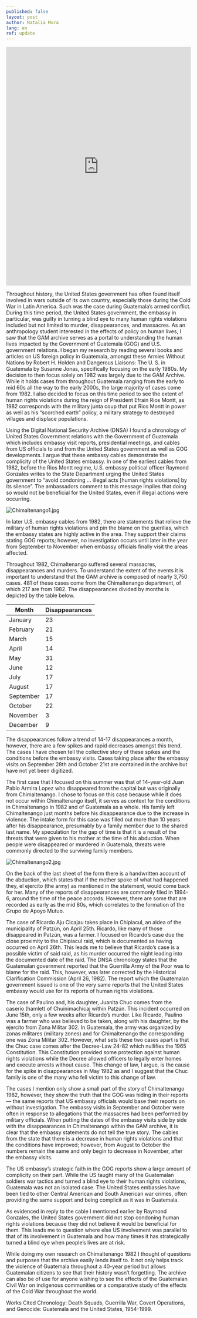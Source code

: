 ```yaml
---
published: false
layout: post
author: Natalia Mora
lang: en
ref: update
---
```

<iframe src='https://cdn.knightlab.com/libs/timeline3/latest/embed/index.html?source=1_c9647v2TCr2Zh8kKDqpPmKca6lCUJa2fbJmYmrB6TM&font=Default&lang=en&initial_zoom=2&height=650' width='100%' height='650' webkitallowfullscreen mozallowfullscreen allowfullscreen frameborder='0'></iframe>

Throughout history, the United States government has often found itself involved in wars outside of its own country, especially those during the Cold War in Latin America. Such was the case during Guatemala’s armed conflict. During this time period, the United States government, the embassy in particular, was guilty in turning a blind eye to many human rights violations included but not limited to murder, disappearances, and massacres. As an anthropology student interested in the effects of policy on human lives, I saw that the GAM archive serves as a portal to understanding the human lives impacted by the Government of Guatemala (GOG) and U.S. government relations.  I began my research by reading several books and articles on US foreign policy in Guatemala, amongst these Armies Without Nations by Robert H. Holden and Dangerous Liaisons: The U. S. in Guatemala by Susanne Jonas, specifically focusing on the early 1980s. My decision to then focus solely on 1982 was largely due to the GAM Archive. While it holds cases from throughout Guatemala ranging from the early to mid 60s all the way to the early 2000s, the large majority of cases come from 1982. I also decided to focus on this time period to see the extent of human rights violations during the reign of President Efrain Rios Montt, as 1982 corresponds with the military junta coup that put Rios Montt in power as well as his “scorched earth” policy, a military strategy to destroyed villages and displace populations.

Using the Digital National Security Archive (DNSA) I found a chronology of United States Government relations with the Government of Guatemala which includes embassy visit reports, presidential meetings, and cables from US officials to and from the United States government as well as GOG developments. I argue that these embassy cables demonstrate the complicity of the United States embassy.  In one of the earliest cables from 1982, before the Rios Montt regime, U.S. embassy political officer Raymond Gonzales writes to the State Department urging the United States government to “avoid condoning … illegal acts [human rights violations] by its silence”. The ambassadors comment to this message implies that doing so would not be beneficial for the United States, even if illegal actions were occurring. 

![Chimaltenango1.jpg]({{site.baseurl}}/images/Chimaltenango1.jpg)

In later U.S. embassy cables from 1982, there are statements that relieve the military of human rights violations and pin the blame on the guerillas, which the embassy states are highly active in the area. They support their claims stating GOG reports; however, no investigation occurs until later in the year from September to November when embassy officials finally visit the areas affected. 

Throughout 1982, Chimaltenango suffered several massacres, disappearances and murders. To understand the extent of the events it is important to understand that the GAM archive is composed of nearly 3,750 cases. 481 of these cases come from the Chimaltenango department, of which 217 are from 1982.  The disappearances divided by months is depicted by the table below. 


| Month     | Disappearances |
|-----------|----------------|
| January   | 23             |
| February  | 21             |
| March     | 15             |
| April     | 14             |
| May       | 31             |
| June      | 12             |
| July      | 17             |
| August    | 17             |
| September | 17             |
| October   | 22             |
| November  | 3              |
| December  | 9              |

The disappearances follow a trend of 14-17 disappearances a month, however, there are a few spikes and rapid decreases amongst this trend. The cases I have chosen tell the collective story of these spikes and the conditions before the embassy visits. Cases taking place after the embassy visits on September 28th and October 21st are contained in the archive but have not yet been digitized.

The first case that I focused on this summer was that of 14-year-old Juan Pablo Armira Lopez who disappeared from the capital but was originally from Chimaltenango. I chose to focus on this case because while it does not occur within Chimaltenango itself, it serves as context for the conditions in Chimaltenango in 1982 and of Guatemala as a whole. His family left Chimaltenango just months before his disappearance due to the increase in violence. The intake form for this case was filled out more than 10 years after his disappearance, presumably by a family member due to the shared last name. My speculation for the gap of time is that it is a result of the threats that were given to his mother at the time of his abduction. When people were disappeared or murdered in Guatemala, threats were commonly directed to the surviving family members.

![Chimaltenango2.jpg]({{site.baseurl}}/images/Chimaltenango2.jpg)

On the back of the last sheet of the form there is a handwritten account of the abduction, which states that if the mother spoke of what had happened they, el ejercito (the army) as mentioned in the statement, would come back for her. Many of the reports of disappearances are commonly filed in 1994-6, around the time of the peace accords. However, there are some that are recorded as early as the mid 80s, which correlates to the formation of the Grupo de Apoyo Mutuo.  

The case of Ricardo Aju Cicajau takes place in Chipiacul, an aldea of the municipality of Patzún, on April 25th. Ricardo, like many of those disappeared in Patzún, was a farmer. I focused on Ricardo’s case due the close proximity to the Chipiacul raid, which is documented as having occurred on April 26th. This leads me to believe that Ricardo’s case is a possible victim of said raid, as his murder occurred the night leading into the documented date of the raid. The DNSA chronology states that the Guatemalan government reported that the Guerrilla Army of the Poor was to blame for the raid. This, however, was later corrected by the Historical Clarification Commission (April 26, 1982).  The report which the Guatemalan government issued is one of the very same reports that the United States embassy would use for its reports of human rights violations.

The case of Paulino and, his daughter, Juanita Chuc comes from the caserio (hamlet) of Chuinimachicaj within Patzún. This incident occurred on June 15th, only a few weeks after Ricardo’s murder. Like Ricardo, Paulino was a farmer who was believed to be taken, along with his daughter, by the ejercito from Zona Militar 302. In Guatemala, the army was organized by zonas militares (military zones) and for Chimaltenango the corresponding one was Zona Militar 302.  However, what sets these two cases apart is that the Chuc case comes after the Decree-Law 24-82 which nullifies the 1965 Constitution. This Constitution provided some protection against human rights violations while the Decree allowed officers to legally enter homes and execute arrests without cause. This change of law, I argue, is the cause for the spike in disappearances in May 1982 as and I suggest that the Chuc family is one of the many who fell victim to this change of law.
 
The cases I mention only show a small part of the story of Chimaltenango 1982, however, they show the truth that the GOG was hiding in their reports— the same reports that US embassy officials would base their reports on without investigation. The embassy visits in September and October were often in response to allegations that the massacres had been performed by military officials. When putting the dates of the embassy visits side by side with the disappearances in Chimaltenango within the GAM archive, it is clear that the embassy statements do not tell the true story. The cables from the state that there is a decrease in human rights violations and that the conditions have improved; however, from August to October the numbers remain the same and only begin to decrease in November, after the embassy visits.       

The US embassy’s strategic faith in the GOG reports show a large amount of complicity on their part. While the US taught many of the Guatemalan soldiers war tactics and turned a blind eye to their human rights violations, Guatemala was not an isolated case. The United States embassies have been tied to other Central American and South American war crimes, often providing the same support and being complicit as it was in Guatemala.

As evidenced in reply to the cable I mentioned earlier by Raymond Gonzales, the United States government did not stop condoning human rights violations because they did not believe it would be beneficial for them. This leads me to question where else US involvement was parallel to that of its involvement in Guatemala and how many times it has strategically turned a blind eye when people’s lives are at risk.

While doing my own research on Chimaltenango 1982 I thought of questions and purposes that the archive easily lends itself to. It not only helps track the violence of Guatemala throughout a 40-year period but allows Guatemalan citizens to see that their history wasn’t forgetting. The archive can also be of use for anyone wishing to see the effects of the Guatemalan Civil War on indigenous communities or a comparative study of the effects of the Cold War throughout the world.

Works Cited
Chronology: Death Squads, Guerrilla War, Covert Operations, and Genocide: Guatemala and the United States, 1954-1999. 